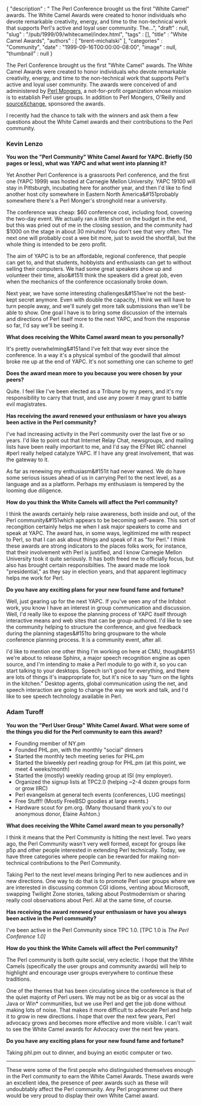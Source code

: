 {
   "description" : " The Perl Conference brought us the first \"White Camel\" awards. The White Camel Awards were created to honor individuals who devote remarkable creativity, energy, and time to the non-technical work that supports Perl's active and loyal user community. The...",
   "draft" : null,
   "slug" : "/pub/1999/09/whitecamel/index.html",
   "tags" : [],
   "title" : "White Camel Awards",
   "authors" : [
      "brent-michalski"
   ],
   "categories" : "Community",
   "date" : "1999-09-16T00:00:00-08:00",
   "image" : null,
   "thumbnail" : null
}



The Perl Conference brought us the first "White Camel" awards. The White Camel Awards were created to honor individuals who devote remarkable creativity, energy, and time to the non-technical work that supports Perl's active and loyal user community. The awards were conceived of and administered by [Perl Mongers](http://www.pm.org), a not-for-profit organization whose mission is to establish Perl user groups. In addition to Perl Mongers, O'Reilly and [sourceXchange](http://www.sourceXchange.com), sponsored the awards.

I recently had the chance to talk with the winners and ask them a few questions about the White Camel awards and their contributions to the Perl community.

### Kevin Lenzo

**You won the "Perl Community" White Camel Award for YAPC. Briefly (50 pages or less), what was YAPC and what went into planning it?**

Yet Another Perl Conference is a grassroots Perl conference, and the first one (YAPC 1999) was hosted at Carnegie Mellon University. YAPC 19100 will stay in Pittsburgh, incubating here for another year, and then I'd like to find another host city somewhere in Eastern North America&\#151probably somewhere there's a Perl Monger's stronghold near a university.

The conference was cheap: $60 conference cost, including food, covering the two-day event. We actually ran a little short on the budget in the end, but this was pried out of me in the closing session, and the community had $1000 on the stage in about 30 minutes! You don't see that very often. The next one will probably cost a wee bit more, just to avoid the shortfall, but the whole thing is intended to be zero profit.

The aim of YAPC is to be an affordable, regional conference, that people can get to, and that students, hobbyists and enthusiasts can get to without selling their computers. We had some great speakers show up and volunteer their time, also&\#151I think the speakers did a great job, even when the mechanics of the conference occasionally broke down.

Next year, we have some interesting challenges&\#151we're not the best-kept secret anymore. Even with double the capacity, I think we will have to turn people away, and we'll surely get more talk submissions than we'll be able to show. One goal I have is to bring some discussion of the internals and directions of Perl itself more to the next YAPC, and from the response so far, I'd say we'll be seeing it.

**What does receiving the White Camel award mean to you personally?**

It's pretty overwhelming&\#151and I've felt that way ever since the conference. In a way it's a physical symbol of the goodwill that almost broke me up at the end of YAPC. It's not something one can scheme to get!

**Does the award mean more to you because you were chosen by your peers?**

Quite. I feel like I've been elected as a Tribune by my peers, and it's my responsibility to carry that trust, and use any power it may grant to battle evil magistrates.

**Has receiving the award renewed your enthusiasm or have you always been active in the Perl community?**

I've had increasing activity in the Perl community over the last five or so years. I'd like to point out that Internet Relay Chat, newsgroups, and mailing lists have been really important to me, and I'd say the EFNet IRC channel \#perl really helped catalyze YAPC. If I have any great involvement, that was the gateway to it.

As far as renewing my enthusiasm&\#151it had never waned. We do have some serious issues ahead of us in carrying Perl to the next level, as a language and as a platform. Perhaps my enthusiasm is tempered by the looming due diligence.

**How do you think the White Camels will affect the Perl community?**

I think the awards certainly help raise awareness, both inside and out, of the Perl community&\#151which appears to be becoming self-aware. This sort of recongition certainly helps me when I ask major speakers to come and speak at YAPC. The award has, in some ways, legitimized me with respect to Perl, so that I can ask about things and speak of it as "for Perl." I think these awards are strong indicators to the places folks work, for instance, that their involvement with Perl is justified, and I know Carnegie Mellon University took it quite seriously. It has both freed me to officially focus, but also has brought certain responsibilties. The award made me look "presidential," as they say in election years, and that apparent legitimacy helps me work for Perl.

**Do you have any exciting plans for your new found fame and fortune?**

Well, just gearing up for the next YAPC. If you've seen any of the Infobot work, you know I have an interest in group communication and discussion. Well, I'd really like to expose the planning process of YAPC itself through interactive means and web sites that can be group-authored. I'd like to see the community helping to structure the conference, and give feedback during the planning stages&\#151to bring groupware to the whole conference planning process. It is a community event, after all.

I'd like to mention one other thing I'm working on here at CMU, though&\#151 we're about to release Sphinx, a major speech recognition engine as open source, and I'm intending to make a Perl module to go with it, so you can start talking to your desktops. Speech isn't good for everything, and there are lots of things it's inappropriate for, but it's nice to say "turn on the lights in the kitchen." Desktop agents, global communication using the net, and speech interaction are going to change the way we work and talk, and I'd like to see speech technology available in Perl.

### Adam Turoff

**You won the "Perl User Group" White Camel Award. What were some of the things you did for the Perl community to earn this award?**

-   Founding member of NY.pm
-   Founded PHL.pm, with the monthly "social" dinners
-   Started the monthly tech meeting series for PHL.pm
-   Started the biweekly perl reading group for PHL.pm
    (at this point, we meet 4 weeks/month)
-   Started the (mostly) weekly reading group at ISI (my employer).
-   Organized the signup lists at TPC2.0 (helping ~2-4 dozen groups form or grow IIRC)
-   Perl evangelism at general tech events (conferences, LUG meetings)
-   Free Stuff!! (Mostly FreeBSD goodies at large events.)
-   Hardware scout for pm.org. (Many thousand thank you's to our anonymous donor, Elaine Ashton.)

**What does receiving the White Camel award mean to you personally?**

I think it means that the Perl Community is hitting the next level. Two years ago, the Perl Community wasn't very well formed, except for groups like p5p and other people interested in extending Perl technically. Today, we have three categories where people can be rewarded for making non-technical contributions to the Perl Community.

Taking Perl to the next level means bringing Perl to new audiences and in new directions. One way to do that is to promote Perl user groups where we are interested in discussing common CGI idioms, venting about Microsoft, swapping Twilight Zone stories, talking about Postmodernism or sharing really cool observations about Perl. All at the same time, of course.

**Has receiving the award renewed your enthusiasm or have you always been active in the Perl community?**

I've been active in the Perl Community since TPC 1.0. \[TPC 1.0 is *The Perl Conference 1.0\]*

**How do you think the White Camels will affect the Perl community?**

The Perl community is both quite social, very eclectic. I hope that the White Camels (specifically the user groups and community awards) will help to highlight and encourage user groups everywhere to continue these traditions.

One of the themes that has been circulating since the conference is that of the quiet majority of Perl users. We may not be as big or as vocal as the Java or Win\* communities, but we use Perl and get the job done without making lots of noise. That makes it more difficult to advocate Perl and help it to grow in new directions. I hope that over the next few years, Perl advocacy grows and becomes more effective and more visible. I can't wait to see the White Camel awards for Advocacy over the next few years.

**Do you have any exciting plans for your new found fame and fortune?**

Taking phl.pm out to dinner, and buying an exotic computer or two.

------------------------------------------------------------------------

These were some of the first people who distinguished themselves enough in the Perl community to earn the White Camel Awards. These awards were an excellent idea, the presence of peer awards such as these will undoubtably affect the Perl community. Any Perl programmer out there would be very proud to display their own White Camel award.
